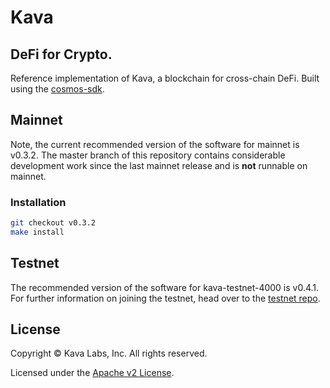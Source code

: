 # Kava

## DeFi for Crypto.

Reference implementation of Kava, a blockchain for cross-chain DeFi. Built using the [cosmos-sdk](https://github.com/cosmos/cosmos-sdk).

## Mainnet

Note, the current recommended version of the software for mainnet is v0.3.2. The master branch of this repository contains considerable development work since the last mainnet release and is **not** runnable on mainnet.

### Installation

```sh
git checkout v0.3.2
make install
```

## Testnet

The recommended version of the software for kava-testnet-4000 is v0.4.1. For further information on joining the testnet, head over to the [testnet repo](https://github.com/Kava-Labs/kava-testnets).

## License

Copyright © Kava Labs, Inc. All rights reserved.

Licensed under the [Apache v2 License](LICENSE.md).
